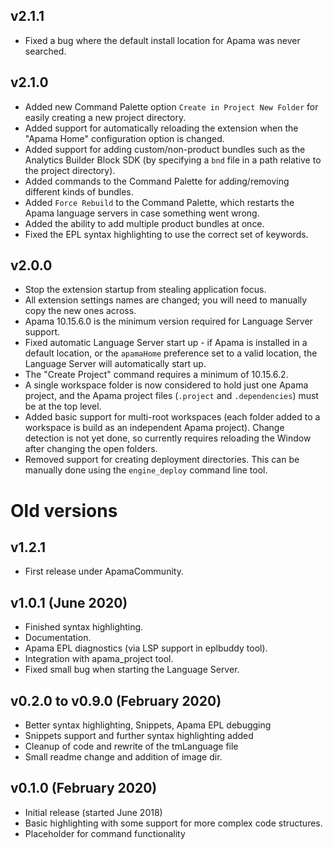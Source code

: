 ## v2.1.1
* Fixed a bug where the default install location for Apama was never searched.

## v2.1.0
* Added new Command Palette option `Create in Project New Folder` for easily creating a new project directory. 
* Added support for automatically reloading the extension when the "Apama Home" configuration option is changed.
* Added support for adding custom/non-product bundles such as the Analytics Builder Block SDK (by specifying a `bnd` file in a path relative to the project directory). 
* Added commands to the Command Palette for adding/removing different kinds of bundles. 
* Added `Force Rebuild` to the Command Palette, which restarts the Apama language servers in case something went wrong. 
* Added the ability to add multiple product bundles at once.
* Fixed the EPL syntax highlighting to use the correct set of keywords. 

## v2.0.0

* Stop the extension startup from stealing application focus.
* All extension settings names are changed; you will need to manually copy the new ones across. 
* Apama 10.15.6.0 is the minimum version required for Language Server support.
* Fixed automatic Language Server start up - if Apama is installed in a default location, or the `apamaHome` preference set to a valid location, the Language Server will automatically start up.
* The "Create Project" command requires a minimum of 10.15.6.2.
* A single workspace folder is now considered to hold just one Apama project, and the Apama project files (`.project` and `.dependencies`) must be at the top level.
* Added basic support for multi-root workspaces (each folder added to a workspace is build as an independent Apama project). Change detection is not yet done, so currently requires reloading the Window after changing the open folders. 
* Removed support for creating deployment directories. This can be manually done using the `engine_deploy` command line tool.


# Old versions

## v1.2.1

* First release under ApamaCommunity.

## v1.0.1 (June 2020)

* Finished syntax highlighting.
* Documentation.
* Apama EPL diagnostics (via LSP support in eplbuddy tool).
* Integration with apama_project tool.
* Fixed small bug when starting the Language Server.

## v0.2.0 to v0.9.0 (February 2020)

* Better syntax highlighting, Snippets, Apama EPL debugging
* Snippets support and further syntax highlighting added
* Cleanup of code and rewrite of the tmLanguage file
* Small readme change and addition of image dir.

## v0.1.0 (February 2020)

* Initial release (started June 2018)
* Basic highlighting with some support for more complex code structures.
* Placeholder for command functionality
